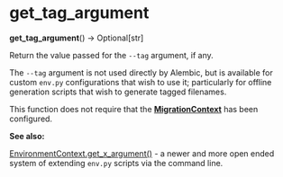 # get_tag_argument

**get_tag_argument**() → Optional\[str\]

[MigrationContext]: #alembic.runtime.migration.MigrationContext
[EnvironmentContext.get_x_argument()]: #alembic.runtime.environment.EnvironmentContext.get_x_argument

Return the value passed for the `--tag` argument, if any.

The `--tag` argument is not used directly by Alembic, but is available for custom `env.py` configurations that wish to use it; particularly for offline generation scripts that wish to generate tagged filenames.

This function does not require that the **[MigrationContext]** has been configured.

**See also:**

[EnvironmentContext.get_x_argument()] - a newer and more open ended system of extending `env.py` scripts via the command line.
